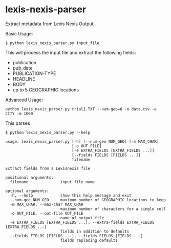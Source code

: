 lexis-nexis-parser
==================

Extract metadata from Lexis Nexis Output

Basic Usage:
```
$ python lexis_nexis_parser.py input_file
```

This will process the input file and extract the following fields: 
  - publication
  - pub_date
  - PUBLICATION-TYPE
  - HEADLINE
  - BODY
  - up to 5 GEOGRAPHIC locations

Advanced Usage:
```
python lexis_nexis_parser.py trial1.TXT --num-geo=6 -o data.csv -e CITY -m 1000
```

This parses


```
$ python lexis_nexis_parser.py --help

usage: lexis_nexis_parser.py [-h] [--num-geo NUM_GEO] [-m MAX_CHAR]
                             [-o OUT_FILE]
                             [-e EXTRA_FIELDS [EXTRA_FIELDS ...]]
                             [--fields FIELDS [FIELDS ...]]
                             filename

Extract fields from a Lexisnexis file

positional arguments:
  filename              input file name

optional arguments:
  -h, --help            show this help message and exit
  --num-geo NUM_GEO     maximum number of GEOGRAPHIC locations to keep
  -m MAX_CHAR, --max-char MAX_CHAR
                        maximum number of characters for a single cell
  -o OUT_FILE, --out-file OUT_FILE
                        name of output file
  -e EXTRA_FIELDS [EXTRA_FIELDS ...], --extra-fields EXTRA_FIELDS [EXTRA_FIELDS ...]
                        fields in addition to defaults
  --fields FIELDS [FIELDS ...], --fields FIELDS [FIELDS ...]
                        fields replacing defaults
  ```
